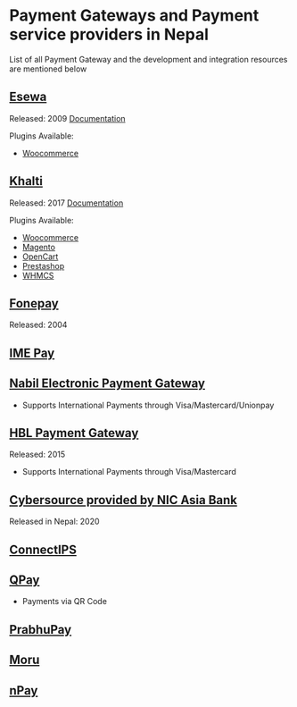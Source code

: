 # Payment Gateways and Payment service providers in Nepal
List of all Payment Gateway and the development and integration resources are mentioned below

## [Esewa](https://esewa.com.np)
   Released: 2009
   [Documentation](https://developer.esewa.com.np/#/) 
   
   Plugins Available:
   - [Woocommerce](https://wordpress.org/plugins/esewa/)

   
## [Khalti](https://khalti.com)
  Released: 2017
  [Documentation](https://docs.khalti.com/)

Plugins Available:
  - [Woocommerce](https://github.com/khalti/khalti-woocommerce)
  - [Magento](https://github.com/khalti/khalti-magento)
  - [OpenCart](https://github.com/khalti/khalti-opencart)
  - [Prestashop](https://github.com/khalti/khalti-prestashop)
  - [WHMCS](https://github.com/khalti/whmcs-khaltigateway-plugin)
    

## [Fonepay](https://www.fonepay.com/)
   Released: 2004
   
   
## [IME Pay](https://www.imepay.com.np/)
  
   

## [Nabil Electronic Payment Gateway](https://nabilbank.com/en/personal/card-e-banking/services/nabil-electronic-payment-gateway-epg)
  - Supports International Payments through Visa/Mastercard/Unionpay
   
   
## [HBL Payment Gateway](https://www.himalayanbank.com/en/eecom/165-hbl-introduces-enhanced-e-commerce-payment-gateway)
Released: 2015
  - Supports International Payments through Visa/Mastercard
  
  
## [Cybersource provided by NIC Asia Bank](https://www.nicasiabank.com/product/cards/card-based-internet-payment-gateway)
 Released in Nepal: 2020
   
   
## [ConnectIPS](https://www.connectips.com/)
  
## [QPay](http://www.qpay.com.np/)
- Payments via QR Code
  
## [PrabhuPay](https://prabhupay.com/)

## [Moru](https://moru.com.np/)

## [nPay](https://npay.com.np/)